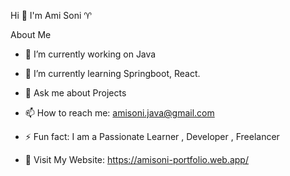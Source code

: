 Hi 👋 I'm Ami Soni :aries:

About Me 

- 🔭 I’m currently working on Java

- 🌱 I’m currently learning Springboot, React.

- 💬 Ask me about Projects 

- 📫 How to reach me: amisoni.java@gmail.com

- ⚡ Fun fact: I am a Passionate Learner , Developer , Freelancer

- 📑 Visit My Website: https://amisoni-portfolio.web.app/
